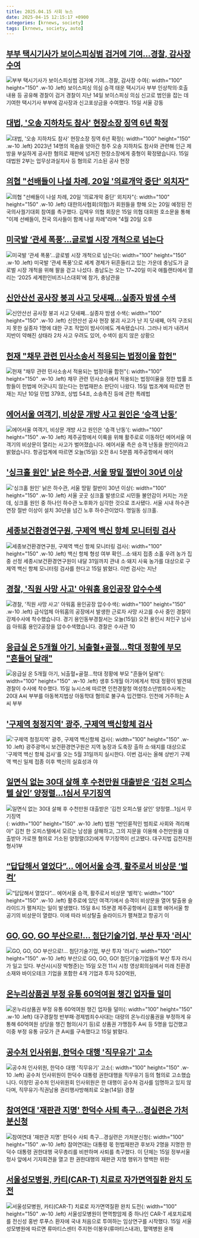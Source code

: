 ```yaml
---
title: 2025.04.15 사회 뉴스
date: 2025-04-15 12:15:17 +0900
categories: [krnews, society]
tags: [krnews, society, auto]
---
```

## [부부 택시기사가 보이스피싱범 검거에 기여…경찰, 감사장 수여](https://n.news.naver.com/mnews/article/009/0005476489)

![부부 택시기사가 보이스피싱범 검거에 기여…경찰, 감사장 수여](https://mimgnews.pstatic.net/image/origin/009/2025/04/15/5476489.jpg?type=nf220_150){: width="100" height="150" .w-10 .left}
보이스피싱 의심 승객 태운 택시기사 부부 인상착의·호출 내용 등 공유해 경찰이 검거 경찰이 지난 14일 보이스피싱 의심 신고로 범인을 잡는 데 기여한 택시기사 부부에 감사장과 신고포상금을 수여했다. 15일 서울 강동

## [대법, '오송 지하차도 참사' 현장소장 징역 6년 확정](https://n.news.naver.com/mnews/article/660/0000083411)

![대법, '오송 지하차도 참사' 현장소장 징역 6년 확정](https://mimgnews.pstatic.net/image/origin/660/2025/04/15/83411.jpg?type=nf220_150){: width="100" height="150" .w-10 .left}
2023년 14명의 목숨을 앗아간 청주 오송 지하차도 참사와 관련해 인근 제방을 부실하게 공사한 혐의로 재판에 넘겨진 현장소장에게 중형이 확정됐습니다. 15일 대법원 2부는 업무상과실치사 등 혐의로 기소된 공사 현장

## [의협 "선배들이 나설 차례, 20일 '의료개악 중단' 외치자"](https://n.news.naver.com/mnews/article/079/0004013675)

![의협 "선배들이 나설 차례, 20일 '의료개악 중단' 외치자"](https://mimgnews.pstatic.net/image/origin/079/2025/04/15/4013675.jpg?type=nf220_150){: width="100" height="150" .w-10 .left}
대한의사협회(의협)가 회원들을 향해 오는 20일 예정된 전국의사궐기대회 참여를 촉구했다. 김택우 의협 회장은 15일 의협 대회원 호소문을 통해 "이제 선배들이, 전국 의사들이 함께 나설 차례"라며 "4월 20일 오후

## [미국발 ‘관세 폭풍’…글로벌 시장 개척으로 넘는다](https://n.news.naver.com/mnews/article/018/0005988243)

![미국발 ‘관세 폭풍’…글로벌 시장 개척으로 넘는다](https://mimgnews.pstatic.net/image/origin/018/2025/04/15/5988243.jpg?type=nf220_150){: width="100" height="150" .w-10 .left}
미국발 ‘관세 폭풍’으로 세계 경제가 뒤흔들리고 있는 가운데 충남도가 글로벌 시장 개척을 위해 팔을 걷고 나섰다. 충남도는 오는 17~20일 미국 애틀랜타에서 열리는 ‘2025 세계한인비즈니스대회’에 참가, 충남관을

## [신안산선 공사장 붕괴 사고 닷새째…실종자 밤샘 수색](https://n.news.naver.com/mnews/article/056/0011931671)

![신안산선 공사장 붕괴 사고 닷새째…실종자 밤샘 수색](https://mimgnews.pstatic.net/image/origin/056/2025/04/15/11931671.jpg?type=nf220_150){: width="100" height="150" .w-10 .left}
신안산선 공사 현장 붕괴 사고가 난 지 닷새째, 아직 구조되지 못한 실종자 1명에 대한 구조 작업이 밤사이에도 계속됐습니다. 그러나 비가 내려서 지반이 약해진 상태라 2차 사고 우려도 있어, 수색이 쉽지 않은 상황으

## [헌재 "채무 관련 민사소송서 적용되는 법정이율 합헌"](https://n.news.naver.com/mnews/article/003/0013183349)

![헌재 "채무 관련 민사소송서 적용되는 법정이율 합헌"](https://mimgnews.pstatic.net/image/origin/003/2025/04/15/13183349.jpg?type=nf220_150){: width="100" height="150" .w-10 .left}
채무 관련 민사소송에서 적용되는 법정이율을 정한 법률 조항들이 헌법에 어긋나지 않는다는 헌법재판소 판단이 나왔다. 15일 법조계에 따르면 헌재는 지난 10일 민법 379조, 상법 54조, 소송촉진 등에 관한 특례법

## [에어서울 여객기, 비상문 개방 사고 원인은 ‘승객 난동’](https://n.news.naver.com/mnews/article/374/0000435156)

![에어서울 여객기, 비상문 개방 사고 원인은 ‘승객 난동’](https://mimgnews.pstatic.net/image/origin/374/2025/04/15/435156.jpg?type=nf220_150){: width="100" height="150" .w-10 .left}
제주공항에서 이륙을 위해 활주로로 이동하던 에어서울 여객기의 비상문이 열리는 사고가 벌어졌습니다. 에어서울 측은 승객 난동을 원인이라고 밝혔습니다. 항공업계에 따르면 오늘(15일) 오전 8시 5분쯤 제주공항에서 에어

## ['싱크홀 원인' 낡은 하수관, 서울 땅밑 절반이 30년 이상](https://n.news.naver.com/mnews/article/018/0005988204)

!['싱크홀 원인' 낡은 하수관, 서울 땅밑 절반이 30년 이상](https://mimgnews.pstatic.net/image/origin/018/2025/04/15/5988204.jpg?type=nf220_150){: width="100" height="150" .w-10 .left}
서울 곳곳 싱크홀 발생으로 시민들 불안감이 커지는 가운데, 싱크홀 원인 중 하나인 하수관 노후화가 심각한 것으로 조사됐다. 서울 시내 하수관 연장 절반 이상이 설치 30년을 넘긴 노후 하수관이었다. 명일동 싱크홀.

## [세종보건환경연구원, 구제역 백신 항체 모니터링 검사](https://n.news.naver.com/mnews/article/629/0000382075)

![세종보건환경연구원, 구제역 백신 항체 모니터링 검사](https://mimgnews.pstatic.net/image/origin/629/2025/04/15/382075.jpg?type=nf220_150){: width="100" height="150" .w-10 .left}
백신 항체 형성 여부 확인…소·돼지 접종 소홀 우려 농가 집중 선정 세종시보건환경연구원이 내달 31일까지 관내 소·돼지 사육 농가를 대상으로 구제역 백신 항체 모니터링 검사를 한다고 15일 밝혔다. 이번 검사는 지난

## [경찰, '직원 사망 사고'  아워홈 용인공장 압수수색](https://n.news.naver.com/mnews/article/422/0000731204)

![경찰, '직원 사망 사고'  아워홈 용인공장 압수수색](https://mimgnews.pstatic.net/image/origin/422/2025/04/15/731204.jpg?type=nf220_150){: width="100" height="150" .w-10 .left}
급식업체 아워홈의 공장에서 발생한 근로자 사망 사고를 수사 중인 경찰이 강제수사에 착수했습니다. 경기 용인동부경찰서는 오늘(15일) 오전 용인시 처인구 남사읍 아워홈 용인2공장을 압수수색했습니다. 경찰은 수사관 10

## [응급실 온 5개월 아기, 뇌출혈+골절…학대 정황에 부모 "흔들어 달래"](https://n.news.naver.com/mnews/article/008/0005180520)

![응급실 온 5개월 아기, 뇌출혈+골절…학대 정황에 부모 "흔들어 달래"](https://mimgnews.pstatic.net/image/origin/008/2025/04/15/5180520.jpg?type=nf220_150){: width="100" height="150" .w-10 .left}
생후 5개월 아기에게서 학대 정황이 발견돼 경찰이 수사에 착수했다. 15일 뉴시스에 따르면 인천경찰청 여성청소년범죄수사계는 20대 A씨 부부를 아동복지법상 아동학대 혐의로 불구속 입건했다. 인천에 거주하는 A씨 부부

## ['구제역 청정지역' 광주, 구제역 백신항체 검사](https://n.news.naver.com/mnews/article/079/0004013465)

!['구제역 청정지역' 광주, 구제역 백신항체 검사](https://mimgnews.pstatic.net/image/origin/079/2025/04/14/4013465.jpg?type=nf220_150){: width="100" height="150" .w-10 .left}
광주광역시 보건환경연구원은 지역 농장과 도축장 출하 소‧돼지를 대상으로 '구제역 백신 항체 검사'를 오는 5월 31일까지 실시한다. 이번 검사는 올해 상반기 구제역 백신 일제 접종 이후 백신의 실효성과 야

## [일면식 없는 30대 살해 후 수천만원 대출받은 ‘김천 오피스텔 살인’ 양정렬…1심서 무기징역](https://n.news.naver.com/mnews/article/023/0003899607)

![일면식 없는 30대 살해 후 수천만원 대출받은 ‘김천 오피스텔 살인’ 양정렬…1심서 무기징역](https://mimgnews.pstatic.net/image/origin/023/2025/04/15/3899607.jpg?type=nf220_150){: width="100" height="150" .w-10 .left}
법원 “반인륜적인 범죄로 사회와 격리해야” 김천 한 오피스텔에서 모르는 남성을 살해하고, 그의 지문을 이용해 수천만원을 대출받아 가로챈 혐의로 기소된 양정렬(32)에게 무기징역이 선고됐다. 대구지법 김천지원 형사1부

## [“답답해서 열었다”… 에어서울 승객, 활주로서 비상문 ‘벌컥’](https://n.news.naver.com/mnews/article/020/0003628378)

![“답답해서 열었다”… 에어서울 승객, 활주로서 비상문 ‘벌컥’](https://mimgnews.pstatic.net/image/origin/020/2025/04/15/3628378.jpg?type=nf220_150){: width="100" height="150" .w-10 .left}
활주로에 있던 여객기에서 승객이 비상문을 열어 탈출용 슬라이드가 펼쳐지는 일이 발생했다. 15일 8시 15분경 제주공항에서 김포행 에어서울 항공기의 비상문이 열렸다. 이에 따라 비상탈출 슬라이드가 펼쳐졌고 항공기 이

## [GO, GO, GO 부산으로!… 첨단기술기업, 부산 투자 '러시'](https://n.news.naver.com/mnews/article/277/0005578033)

![GO, GO, GO 부산으로!… 첨단기술기업, 부산 투자 '러시'](https://mimgnews.pstatic.net/image/origin/277/2025/04/15/5578033.jpg?type=nf220_150){: width="100" height="150" .w-10 .left}
부산으로 GO, GO, GO! 첨단기술기업들의 부산 투자 러시가 일고 있다. 부산시(시장 박형준)는 15일 오전 11시 시청 영상회의실에서 미래 친환경 소재와 바이오테크 기업을 포함한 4개 기업과 투자 520억원,

## [온누리상품권 부정 유통 60억여원 챙긴 업자들 덜미](https://n.news.naver.com/mnews/article/005/0001769952)

![온누리상품권 부정 유통 60억여원 챙긴 업자들 덜미](https://mimgnews.pstatic.net/image/origin/005/2025/04/15/1769952.jpg?type=nf220_150){: width="100" height="150" .w-10 .left}
대구경찰청 반부패·경제범죄수사대는 대량의 온누리상품권을 부정하게 유통해 60억여원 상당을 챙긴 혐의(사기 등)로 상품권 가맹점주 A씨 등 5명을 입건했고 이중 부정 유통 규모가 큰 A씨를 구속했다고 15일 밝혔다.

## [공수처 인사위원, 한덕수 대행 '직무유기' 고소](https://n.news.naver.com/mnews/article/422/0000730892)

![공수처 인사위원, 한덕수 대행 '직무유기' 고소](https://mimgnews.pstatic.net/image/origin/422/2025/04/14/730892.jpg?type=nf220_150){: width="100" height="150" .w-10 .left}
공수처 인사위원이 한덕수 대통령 권한대행을 직무유기 등의 혐의로 고소했습니다. 이창민 공수처 인사위원회 인사위원은 한 대행이 공수처 검사를 임명하고 있지 않다며, 직무유기·직권남용 권리행사방해죄로 오늘(14일) 경찰

## [참여연대 '재판관 지명' 한덕수 사퇴 촉구…경실련은 가처분신청](https://n.news.naver.com/mnews/article/001/0015330513)

![참여연대 '재판관 지명' 한덕수 사퇴 촉구…경실련은 가처분신청](https://mimgnews.pstatic.net/image/origin/001/2025/04/15/15330513.jpg?type=nf220_150){: width="100" height="150" .w-10 .left}
참여연대는 대통령 몫 헌법재판관 후보자 2명을 지명한 한덕수 대통령 권한대행 국무총리를 비판하며 사퇴를 촉구했다. 이 단체는 15일 정부서울청사 앞에서 기자회견을 열고 한 권한대행의 재판관 지명 행위가 명백한 위헌·

## [서울성모병원, 카티(CAR-T) 치료로 자가면역질환 완치 도전](https://n.news.naver.com/mnews/article/277/0005578133)

![서울성모병원, 카티(CAR-T) 치료로 자가면역질환 완치 도전](https://mimgnews.pstatic.net/image/origin/277/2025/04/15/5578133.jpg?type=nf220_150){: width="100" height="150" .w-10 .left}
서울성모병원이 면역항암제 중 하나인 CAR-T 세포치료제를 전신성 홍반 루푸스 환자에 국내 처음으로 투여하는 임상연구를 시작했다. 15일 서울성모병원에 따르면 류마티스센터 주지현·이봉우(류마티스내과), 혈액병원 윤재

